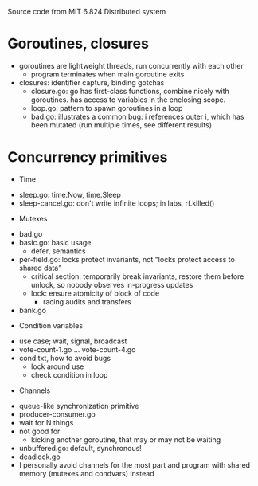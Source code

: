 Source code from MIT 6.824 Distributed system

# Goroutines, closures
- goroutines are lightweight threads, run concurrently with each other
    - program terminates when main goroutine exits
- closures: identifier capture, binding gotchas
    - closure.go: go has first-class functions, combine nicely with goroutines.
      has access to variables in the enclosing scope.
    - loop.go: pattern to spawn goroutines in a loop
    - bad.go: illustrates a common bug: i references outer i, which has been
      mutated (run multiple times, see different results)

# Concurrency primitives
* Time
- sleep.go: time.Now, time.Sleep
- sleep-cancel.go: don't write infinite loops; in labs, rf.killed()

* Mutexes
- bad.go
- basic.go: basic usage
    - defer, semantics
- per-field.go: locks protect invariants, not "locks protect access to shared data"
    - critical section: temporarily break invariants, restore them before
      unlock, so nobody observes in-progress updates
    - lock: ensure atomicity of block of code
        - racing audits and transfers
- bank.go

* Condition variables
- use case; wait, signal, broadcast
- vote-count-1.go ... vote-count-4.go
- cond.txt, how to avoid bugs
    - lock around use
    - check condition in loop

* Channels
- queue-like synchronization primitive
- producer-consumer.go
- wait for N things
- not good for
    - kicking another goroutine, that may or may not be waiting
- unbuffered.go: default, synchronous!
- deadlock.go
- I personally avoid channels for the most part and program with shared memory
  (mutexes and condvars) instead
